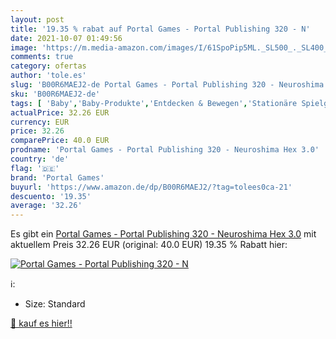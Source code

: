```yaml
---
layout: post
title: '19.35 % rabat auf Portal Games - Portal Publishing 320 - N'
date: 2021-10-07 01:49:56
image: 'https://m.media-amazon.com/images/I/61SpoPip5ML._SL500_._SL400_.jpg'
comments: true
category: ofertas
author: 'tole.es'
slug: 'B00R6MAEJ2-de Portal Games - Portal Publishing 320 - Neuroshima Hex 3.0'
sku: 'B00R6MAEJ2-de'
tags: [ 'Baby','Baby-Produkte','Entdecken & Bewegen','Stationäre Spielgeräte für Kleinkinder','portal games', ]
actualPrice: 32.26 EUR
currency: EUR
price: 32.26
comparePrice: 40.0 EUR
prodname: 'Portal Games - Portal Publishing 320 - Neuroshima Hex 3.0'
country: 'de'
flag: '🇩🇪'
brand: 'Portal Games'
buyurl: 'https://www.amazon.de/dp/B00R6MAEJ2/?tag=tolees0ca-21'
descuento: '19.35'
average: '32.26'
---
```


Es gibt ein [Portal Games - Portal Publishing 320 - Neuroshima Hex 3.0](https://www.amazon.de/dp/B00R6MAEJ2/?tag=tolees0ca-21) mit aktuellem Preis 32.26 EUR (original: 40.0 EUR) 19.35 % Rabatt hier:

[![Portal Games - Portal Publishing 320 - N](https://m.media-amazon.com/images/I/61SpoPip5ML._SL500_._SL400_.jpg)](https://www.amazon.de/dp/B00R6MAEJ2/?tag=tolees0ca-21)

ℹ️:

- Size: Standard

[🛒 kauf es hier!!](https://www.amazon.de/dp/B00R6MAEJ2/?tag=tolees0ca-21)
